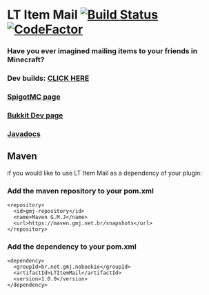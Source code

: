 # LT Item Mail [![Build Status](https://jenkins.gmj.net.br/job/LTItemMail/badge/icon)](https://jenkins.gmj.net.br/job/LTItemMail/) [![CodeFactor](https://www.codefactor.io/repository/github/leothawne/ltitemmail/badge/dev)](https://www.codefactor.io/repository/github/leothawne/ltitemmail/overview/dev)
### Have you ever imagined mailing items to your friends in Minecraft?
### Dev builds: [CLICK HERE](https://jenkins.gmj.net.br/job/LTItemMail/)
###
### [SpigotMC page](https://www.spigotmc.org/resources/62294/)
### [Bukkit Dev page](https://dev.bukkit.org/projects/lt-item-mail)
### [Javadocs](https://leothawne.github.io/javadocs/LTItemMail/)


## Maven
if you would like to use LT Item Mail as a dependency of your plugin:

### Add the maven repository to your pom.xml
```
<repository>
  <id>gmj-repository</id>
  <name>Maven G.M.J</name>
  <url>https://maven.gmj.net.br/snapshots</url>
</repository>
```

### Add the dependency to your pom.xml
```
<dependency>
  <groupId>br.net.gmj.nobookie</groupId>
  <artifactId>LTItemMail</artifactId>
  <version>1.0.0</version>
</dependency>
```
